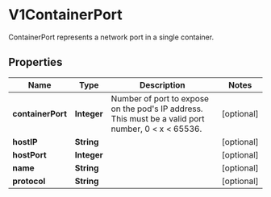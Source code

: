 

# V1ContainerPort

ContainerPort represents a network port in a single container.
## Properties

Name | Type | Description | Notes
------------ | ------------- | ------------- | -------------
**containerPort** | **Integer** | Number of port to expose on the pod&#39;s IP address. This must be a valid port number, 0 &lt; x &lt; 65536. |  [optional]
**hostIP** | **String** |  |  [optional]
**hostPort** | **Integer** |  |  [optional]
**name** | **String** |  |  [optional]
**protocol** | **String** |  |  [optional]



